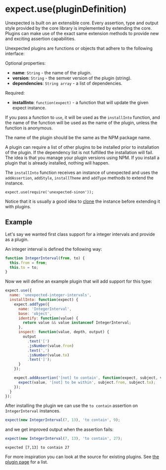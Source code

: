 # expect.use(pluginDefinition)

Unexpected is built on an extensible core. Every assertion, type and
output style provided by the core library is implemented by extending
the core. Plugins can make use of the exact same extension methods to
provide new and exciting assertion capabilities.

Unexpected plugins are functions or objects that adhere to the following interface:

Optional properties:

* **name**: `String` - the name of the plugin.
* **version**: `String` - the semver version of the plugin (string).
* **dependencies**: `String array` - a list of dependencies.

Required:

* **installInto**: `function(expect)` - a function that will update the given expect instance.

If you pass a function to `use`, it will be used as the `installInto`
function, and the name of the function will be used as the name of the plugin,
unless the function is anonymous.

The name of the plugin should be the same as the NPM package name.

A plugin can require a list of other plugins to be installed prior to
installation of the plugin. If the dependency list is not fulfilled
the installation will fail. The idea is that you manage your plugin
versions using NPM. If you install a plugin that is already installed,
nothing will happen.

The `installInto` function receives an instance of unexpected and uses
the `addAssertion`, `addStyle`, `installTheme` and `addType` methods
to extend the instance.

```js#evaluate:false
expect.use(require('unexpected-sinon'));
```

Notice that it is usually a good idea to [clone](../clone/) the instance before
extending it with plugins.

## Example

Let's say we wanted first class support for a integer intervals and
provide as a plugin.

An integer interval is defined the following way:

```js
function IntegerInterval(from, to) {
  this.from = from;
  this.to = to;
}
```

Now we will define an example plugin that will add support for this type:

```js
expect.use({
  name: 'unexpected-integer-intervals',
  installInto: function(expect) {
    expect.addType({
      name: 'IntegerInterval',
      base: 'object',
      identify: function(value) {
        return value && value instanceof IntegerInterval;
      },
      inspect: function(value, depth, output) {
        output
          .text('[')
          .jsNumber(value.from)
          .text(',')
          .jsNumber(value.to)
          .text(']');
      }
    });

    expect.addAssertion('[not] to contain', function(expect, subject, value) {
      expect(value, '[not] to be within', subject.from, subject.to);
    });
  }
});
```

After installing the plugin we can use the `to contain` assertion on
`IntegerInterval` instances.

```js
expect(new IntegerInterval(7, 13), 'to contain', 9);
```

and we get improved output when the assertion fails:

```js
expect(new IntegerInterval(7, 13), 'to contain', 27);
```

```output
expected [7,13] to contain 27
```

For more inspiration you can look at the source for existing plugins.
See [the plugin page](../../plugins/) for a list.
